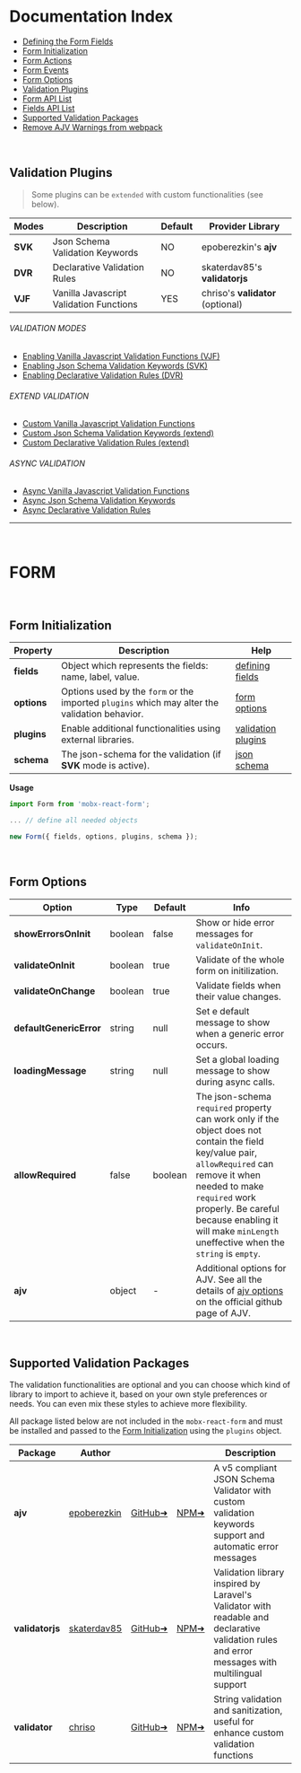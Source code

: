 # Documentation Index

- [Defining the Form Fields](https://github.com/foxhound87/mobx-react-form/blob/master/docs/DefiningFields.md)
- [Form Initialization](https://github.com/foxhound87/mobx-react-form/blob/master/DOCUMENTATION.md#form-initialization)
- [Form Actions](https://github.com/foxhound87/mobx-react-form/blob/master/docs/FormActions.md)
- [Form Events](https://github.com/foxhound87/mobx-react-form/blob/master/docs/FormEvents.md)
- [Form Options](https://github.com/foxhound87/mobx-react-form/blob/master/DOCUMENTATION.md#form-options)
- [Validation Plugins](https://github.com/foxhound87/mobx-react-form/blob/master/DOCUMENTATION.md#validation-plugins)
- [Form API List](https://github.com/foxhound87/mobx-react-form/blob/master/docs/FormApi.md)
- [Fields API List](https://github.com/foxhound87/mobx-react-form/blob/master/docs/FieldsApi.md)
- [Supported Validation Packages](https://github.com/foxhound87/mobx-react-form/blob/master/DOCUMENTATION.md#supported-validation-packages)
- [Remove AJV Warnings from webpack](https://github.com/foxhound87/mobx-react-form/blob/master/docs/EnablingSVKValidation.md#remove-ajv-warnings-from-webpack)


<br>

## Validation Plugins

> Some plugins can be `extended` with custom functionalities (see below).

| Modes | Description | Default | Provider Library |
|---|---|---|---|
| **SVK** | Json Schema Validation Keywords | NO | epoberezkin's **ajv** |
| **DVR** | Declarative Validation Rules | NO | skaterdav85's **validatorjs** |
| **VJF** | Vanilla Javascript Validation Functions | YES | chriso's **validator** (optional) |


###### VALIDATION MODES
- [Enabling Vanilla Javascript Validation Functions (VJF)](https://github.com/foxhound87/mobx-react-form/blob/master/docs/EnablingVJFValidation.md)
- [Enabling Json Schema Validation Keywords (SVK)](https://github.com/foxhound87/mobx-react-form/blob/master/docs/EnablingSVKValidation.md)
- [Enabling Declarative Validation Rules (DVR)](https://github.com/foxhound87/mobx-react-form/blob/master/docs/EnablingDVRValidation.md)

###### EXTEND VALIDATION
- [Custom Vanilla Javascript Validation Functions](https://github.com/foxhound87/mobx-react-form/blob/master/docs/CustomValidationFunctions.md)
- [Custom Json Schema Validation Keywords (extend)](https://github.com/foxhound87/mobx-react-form/blob/master/docs/CustomValidationKeywords.md)
- [Custom Declarative Validation Rules (extend)](https://github.com/foxhound87/mobx-react-form/blob/master/docs/CustomValidationRules.md)

###### ASYNC VALIDATION
- [Async Vanilla Javascript Validation Functions](https://github.com/foxhound87/mobx-react-form/blob/master/docs/CustomValidationFunctions.md#async-validation-functions)
- [Async Json Schema Validation Keywords](https://github.com/foxhound87/mobx-react-form/blob/master/docs/CustomValidationKeywords.md#async-validation-keywords)
- [Async Declarative Validation Rules](https://github.com/foxhound87/mobx-react-form/blob/master/docs/CustomValidationRules.md#async-validation-rules)

---

<br>

# FORM

<br>

## Form Initialization

| Property | Description | Help |
|---|---|---|
| **fields**    | Object which represents the fields: name, label, value. | [defining fields](https://github.com/foxhound87/mobx-react-form/blob/master/docs/DefiningFields.md) |
| **options**   | Options used by the `form` or the imported `plugins` which may alter the validation behavior. | [form options](https://github.com/foxhound87/mobx-react-form/blob/master/DOCUMENTATION.md#form-options) |
| **plugins**   | Enable additional functionalities using external libraries. | [validation plugins](https://github.com/foxhound87/mobx-react-form/blob/master/DOCUMENTATION.md#validation-plugins) |
| **schema**    | The json-schema for the validation (if **SVK** mode is active). | [json schema](http://json-schema.org) |

**Usage**

``` javascript
import Form from 'mobx-react-form';

... // define all needed objects

new Form({ fields, options, plugins, schema });
```

<br>

## Form Options

| Option | Type | Default | Info |
|---|---|---|---|
| **showErrorsOnInit** | boolean | false | Show or hide error messages for `validateOnInit`. |
| **validateOnInit** | boolean | true | Validate of the whole form on initilization. |
| **validateOnChange** | boolean | true | Validate fields when their value changes. |
| **defaultGenericError** | string | null | Set e default message to show when a generic error occurs. |
| **loadingMessage** | string | null | Set a global loading message to show during async calls. |
| **allowRequired** | false | boolean | The json-schema `required` property can work only if the object does not contain the field key/value pair, `allowRequired` can remove it when needed to make `required` work properly. Be careful because enabling it will make `minLength` uneffective when the `string` is `empty`. |
| **ajv** | object | - | Additional options for AJV. See all the details of [ajv options](https://github.com/epoberezkin/ajv#options) on the official github page of AJV. |


<br>

## Supported Validation Packages

The validation functionalities are optional and you can choose which kind of library to import to achieve it, based on your own style preferences or needs. You can even mix these styles to achieve more flexibility.

All package listed below are not included in the `mobx-react-form` and must be installed and passed to the [Form Initialization](https://github.com/foxhound87/mobx-react-form/blob/master/DOCUMENTATION.md#form-initialization) using the `plugins` object.


| Package | Author | | | Description |
|---|---|---|---|---|
| **ajv** | [epoberezkin](https://github.com/epoberezkin) | [GitHub&#10140;](https://github.com/epoberezkin/ajv) | [NPM&#10140;](https://www.npmjs.com/package/ajv) | A v5 compliant JSON Schema Validator with custom validation keywords support and automatic error messages |
| **validatorjs** | [skaterdav85](https://github.com/skaterdav85) | [GitHub&#10140;](https://github.com/skaterdav85/validatorjs) | [NPM&#10140;](https://www.npmjs.com/package/validatorjs) | Validation library inspired by Laravel's Validator with readable and declarative validation rules and error messages with multilingual support |
| **validator** | [chriso](https://github.com/chriso) | [GitHub&#10140;](https://github.com/chriso/validator.js) | [NPM&#10140;](https://www.npmjs.com/package/validator) | String validation and sanitization, useful for enhance custom validation functions |

